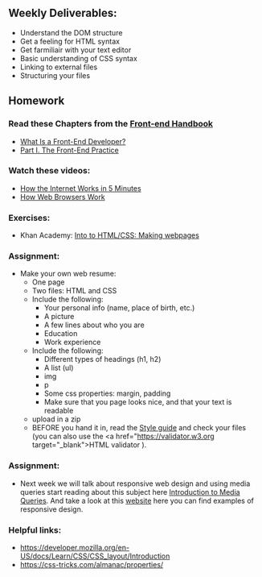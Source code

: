 ## Weekly Deliverables:
 * Understand the DOM structure
 * Get a feeling for HTML syntax
 * Get farmiliair with your text editor
 * Basic understanding of CSS syntax
 * Linking to external files
 * Structuring your files


## Homework

### Read these Chapters from the <a href="https://www.frontendhandbook.com" target="_blank">Front-end Handbook</a>
 * <a href="https://www.frontendhandbook.com/what-is-a-FD.html" target="_blank">What Is a Front-End Developer?</a>
 * <a href="https://www.frontendhandbook.com/practice.html" target="_blank">Part I. The Front-End Practice</a>

### Watch these videos:
 * <a href="https://www.youtube.com/watch?v=7_LPdttKXPc" target="_blank">How the Internet Works in 5 Minutes</a>
 * <a href="https://www.youtube.com/watch?v=WjDrMKZWCt0" target="_blank">How Web Browsers Work</a>

### Exercises:
 * Khan Academy: <a href="https://www.khanacademy.org/computing/computer-programming/html-css#concept-intro" target="_blank">Into to HTML/CSS: Making webpages </a>
  

### Assignment:
 * Make your own web resume:
    * One page 
    * Two files: HTML and CSS
    * Include the following:
  	    * Your personal info (name, place of birth, etc.)
  	    * A picture
  	    * A few lines about who you are
  	    * Education
  	    * Work experience
    * Include the following:
  	    * Different types of headings (h1, h2)
  	    * A list (ul)
  	    * img
  	    * p
  	    * Some css properties: margin, padding 
  	    * Make sure that you page looks nice, and that your text is readable
    * upload in a zip
    * BEFORE you hand it in, read the <a href="http://www.w3schools.com/html/html5_syntax.asp" target="_blank">Style guide</a> and check your files (you can also use the <a href="https://validator.w3.org target="_blank">HTML validator </a>).

### Assignment:
  * Next week we will talk about responsive web design and using media queries start reading about this subject here <a href="https://varvy.com/mobile/media-queries.html" target="_blank">Introduction to Media Queries</a>. And take a look at this <a href="http://mediaqueri.es" target="_blank">website</a> here you can find examples of responsive design.


### Helpful links:
 * https://developer.mozilla.org/en-US/docs/Learn/CSS/CSS_layout/Introduction
 * https://css-tricks.com/almanac/properties/

